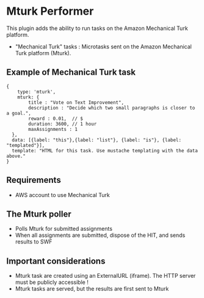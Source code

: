 # Mturk Performer

This plugin adds the ability to run tasks on the Amazon Mechanical Turk platform.

 * "Mechanical Turk" tasks : Microtasks sent on the Amazon Mechanical Turk platform (Mturk).


## Example of Mechanical Turk task

    {
        type: 'mturk',
        mturk: {
            title : "Vote on Text Improvement",
            description : "Decide which two small paragraphs is closer to a goal.",
            reward : 0.01,  // $
            duration: 3600, // 1 hour
            maxAssignments : 1
      },
      data: [{label: "this"},{label: "list"}, {label: "is"}, {label: "templated"}],
      template: "HTML for this task. Use mustache templating with the data above."
    }



## Requirements

* AWS account to use Mechanical Turk


## The Mturk poller

 * Polls Mturk for submitted assignments
 * When all assignments are submitted, dispose of the HIT, and sends results to SWF



## Important considerations


 * Mturk task are created using an ExternalURL (iframe). The HTTP server must be publicly accessible !
 * Mturk tasks are served, but the results are first sent to Mturk
